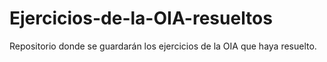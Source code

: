 # Ejercicios-de-la-OIA-resueltos
Repositorio donde se guardarán los ejercicios de la OIA que haya resuelto. 
